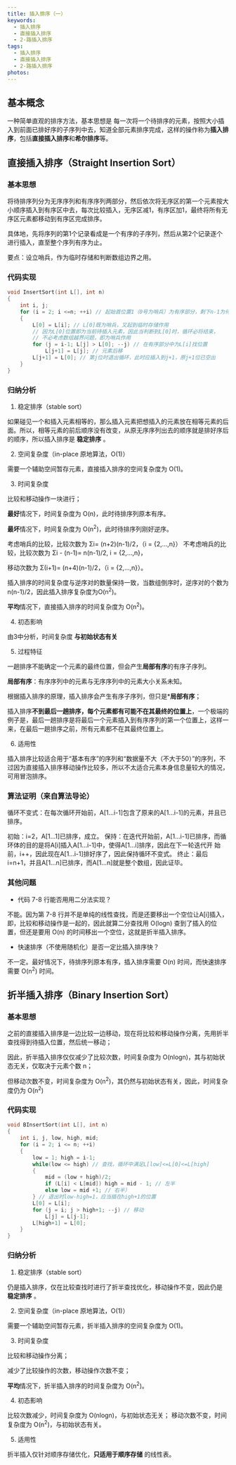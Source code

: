 ```yaml
---
title: 插入排序（一）
keywords:
  - 插入排序
  - 直接插入排序
  - 2-路插入排序
tags:
  - 插入排序
  - 直接插入排序
  - 2-路插入排序
photos:
---
```


## 基本概念

一种简单直观的排序方法，基本思想是 每一次将一个待排序的元素，按照大小插入到前面已排好序的子序列中去，知道全部元素排序完成，这样的操作称为**插入排序**，包括**直接插入排序**和**希尔排序**等。

## 直接插入排序（Straight Insertion Sort）

### 基本思想

将待排序列分为无序序列和有序序列两部分，然后依次将无序区的第一个元素按大小顺序插入到有序区中去，每次比较插入，无序区减1，有序区加1，最终将所有无序区元素都移动到有序区完成排序。

具体地，先将序列的第1个记录看成是一个有序的子序列，然后从第2个记录逐个进行插入，直至整个序列有序为止。

要点：设立哨兵，作为临时存储和判断数组边界之用。

### 代码实现

```c
void InsertSort(int L[], int n)
{
    int i, j;
    for (i = 2; i <=n; ++i) // 起始首位置1（0号为哨兵）为有序部分，剩下n-1为待排序部分
    {
        L[0] = L[i]; // L[0]既为哨兵，又起到临时存储作用
        // 因为L[0]位置即为当前待插入元素，因此当判断到L[0]时，循环必将结束，
        // 不必考虑数组越界问题，即为哨兵作用
        for (j = i-1; L[j] > L[0]; --j) // 在有序部分中为L[i]找位置
            L[j+1] = L[j]; // 元素后移
        L[j+1] = L[0]; // 第j位时退出循环，此时应插入到j+1，原j+1位已空出
    }
}
```

### 归纳分析

1. 稳定排序（stable sort）

如果碰见一个和插入元素相等的，那么插入元素把想插入的元素放在相等元素的后面。所以，相等元素的前后顺序没有改变，从原无序序列出去的顺序就是排好序后的顺序，所以插入排序是 **稳定排序** 。

2. 空间复杂度（in-place 原地算法，O(1)）

需要一个辅助空间暂存元素，直接插入排序的空间复杂度为 O(1)。

3. 时间复杂度

比较和移动操作一块进行；

**最好**情况下，时间复杂度为 O(n)，此时待排序列原本有序。

**最坏**情况下，时间复杂度为 O(n<sup>2</sup>)，此时待排序列刚好逆序。

考虑哨兵的比较，比较次数为 Σi= (n+2)(n-1)/2，（i = {2,...,n}）
不考虑哨兵的比较，比较次数为 Σi - (n-1)= n(n-1)/2, i = {2,...,n}，

移动次数为 Σ(i+1)= (n+4)(n-1)/2，（i = {2,...,n}）。

插入排序的时间复杂度与逆序对的数量保持一致，当数组倒序时，逆序对的个数为n(n-1)/2，因此插入排序复杂度为O(n<sup>2</sup>)。

**平均**情况下，直接插入排序的时间复杂度为 O(n<sup>2</sup>)。

4. 初态影响

由3中分析，时间复杂度 **与初始状态有关**

5. 过程特征

一趟排序不能确定一个元素的最终位置，但会产生**局部有序**的有序子序列。

**局部有序**：有序序列中的元素与无序序列中的元素大小关系未知。

根据插入排序的原理，插入排序会产生有序子序列，但只是***局部有序**；

插入排序**不到最后一趟排序，每个元素都有可能不在其最终的位置上**，一个极端的例子是，最后一趟排序是将最后一个元素插入到有序序列的第一个位置上，这样一来，在最后一趟排序之前，所有元素都不在其最终位置上。

6. 适用性

插入排序比较适合用于“基本有序”的序列和“数据量不大（不大于50）”的序列，不过因为直接插入排序移动操作比较多，所以不太适合元素本身信息量较大的情况，可用冒泡排序。

### 算法证明（来自算法导论）

循环不变式：在每次循环开始前，A[1...i-1]包含了原来的A[1...i-1]的元素，并且已排序。

初始：i=2，A[1...1]已排序，成立。
保持：在迭代开始前，A[1...i-1]已排序，而循环体的目的是将A[i]插入A[1...i-1]中，使得A[1...i]排序，因此在下一轮迭代开       始前，i++，因此现在A[1...i-1]排好序了，因此保持循环不变式。
终止：最后i=n+1，并且A[1...n]已排序，而A[1...n]就是整个数组，因此证毕。

### 其他问题

- 代码 7-8 行能否用用二分法实现？

不能。因为第 7-8 行并不是单纯的线性查找，而是还要移出一个空位让A[i]插入，即，比较和移动操作是一起的，因此就算二分查找用 O(logn) 查到了插入的位置，但还是要用 O(n) 的时间移出一个空位，这就是折半插入排序。

- 快速排序（不使用随机化）是否一定比插入排序快？

不一定。最好情况下，待排序列原本有序，插入排序需要 O(n) 时间，而快速排序需要 O(n<sup>2</sup>) 时间。

## 折半插入排序（Binary Insertion Sort）

### 基本思想

之前的直接插入排序是一边比较一边移动，现在将比较和移动操作分离，先用折半查找得到待插入位置，然后统一移动；

因此，折半插入排序仅仅减少了比较次数，时间复杂度为 O(nlogn)，其与初始状态无关，仅取决于元素个数 n；

但移动次数不变，时间复杂度为 O(n<sup>2</sup>)，其仍然与初始状态有关，因此，时间复杂度仍为 O(n<sup>2</sup>)

### 代码实现

```c
void BInsertSort(int L[], int n)
{
    int i, j, low, high, mid;
    for (i = 2; i <= n; ++i)
    {
        low = 1; high = i-1;
        while(low <= high) // 查找，循环中满足L[low]<=L[0]<=L[high]
        {
            mid = (low + high)/2;
            if (L[i] < L[mid]) high = mid - 1; // 左半
            else low = mid +1; // 右半）
        } // 退出时low-high=1，应当插在high+1的位置
        L[0] = L[i];
        for (j = i; j > high+1; --j) // 移动
            L[j] = L[j-1];
        L[high+1] = L[0];
    }
}

```

### 归纳分析

1. 稳定排序（stable sort）

仍是插入排序，仅在比较查找时进行了折半查找优化，移动操作不变，因此仍是 **稳定排序** 。

2. 空间复杂度（in-place 原地算法，O(1)）

需要一个辅助空间暂存元素，折半插入排序的空间复杂度为 O(1)。

3. 时间复杂度

比较和移动操作分离；

减少了比较操作的次数，移动操作次数不变；

**平均**情况下，折半插入排序的时间复杂度为 O(n<sup>2</sup>)。

4. 初态影响

比较次数减少，时间复杂度为 O(nlogn)，与初始状态无关；
移动次数不变，时间复杂度为 O(n<sup>2</sup>)，与初始状态有关。

5. 适用性

折半插入仅针对顺序存储优化，**只适用于顺序存储** 的线性表。
